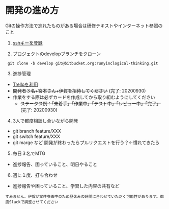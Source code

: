 # 開発の進め方

Gitの操作方法で忘れたものがある場合は研修テキストやインターネット参照のこと

1. [sshキーを登録](https://bitbucket.org/account/settings/ssh-keys/)

2. プロジェクトのdevelopブランチをクローン
```
 git clone -b develop git@bitbucket.org:runyinclogical-thinking.git
 ```

3. 進捗管理
 - [Trelloを利用](https://trello.com/invite/b/biyji5f3/f72ac2a762623f265c8f04ca97692ad6/logical-thinking)
 - ~~開発者３名+宮本さん+伊賀を招待してください~~ (完了: 20200930)
- 作業をする際は必ずカードを作成してから取り組むようにしてください
    - ~~ステータス例：「未着手」「作業中」「テスト中」「レビュー中」「完了」~~ (完了: 20200930)

4. 3人で都度相談し合いながら開発
 - git branch feature/XXX
 - git switch feature/XXX
 - git marge など
 開発が終わったらプルリクエストを行う？←慣れてきたら
 
5. 毎日３名でMTG
- 進捗報告、困っていること、明日やること

6. 週に１度、打ち合わせ
- 進捗報告や困っていること、学習した内容の共有など

```　
すみません。伊賀が案件参画中のため昼休みの時間に合わせていただく可能性があります。都度Slackで調整させてください
```